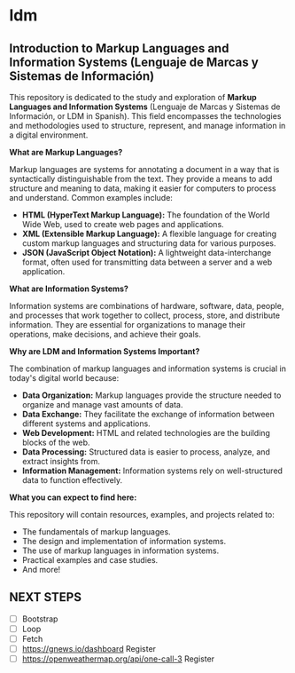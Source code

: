 # ldm

## Introduction to Markup Languages and Information Systems (Lenguaje de Marcas y Sistemas de Información)

This repository is dedicated to the study and exploration of **Markup Languages and Information Systems** (Lenguaje de Marcas y Sistemas de Información, or LDM in Spanish).  This field encompasses the technologies and methodologies used to structure, represent, and manage information in a digital environment.

**What are Markup Languages?**

Markup languages are systems for annotating a document in a way that is syntactically distinguishable from the text. They provide a means to add structure and meaning to data, making it easier for computers to process and understand. Common examples include:

*   **HTML (HyperText Markup Language):** The foundation of the World Wide Web, used to create web pages and applications.
*   **XML (Extensible Markup Language):** A flexible language for creating custom markup languages and structuring data for various purposes.
*   **JSON (JavaScript Object Notation):** A lightweight data-interchange format, often used for transmitting data between a server and a web application.

**What are Information Systems?**

Information systems are combinations of hardware, software, data, people, and processes that work together to collect, process, store, and distribute information. They are essential for organizations to manage their operations, make decisions, and achieve their goals.

**Why are LDM and Information Systems Important?**

The combination of markup languages and information systems is crucial in today's digital world because:

*   **Data Organization:** Markup languages provide the structure needed to organize and manage vast amounts of data.
*   **Data Exchange:** They facilitate the exchange of information between different systems and applications.
*   **Web Development:** HTML and related technologies are the building blocks of the web.
*   **Data Processing:** Structured data is easier to process, analyze, and extract insights from.
* **Information Management:** Information systems rely on well-structured data to function effectively.

**What you can expect to find here:**

This repository will contain resources, examples, and projects related to:

*   The fundamentals of markup languages.
*   The design and implementation of information systems.
*   The use of markup languages in information systems.
*   Practical examples and case studies.
*   And more!

## NEXT STEPS
- [ ] Bootstrap
- [ ] Loop
- [ ] Fetch
- [ ] https://gnews.io/dashboard Register
- [ ] https://openweathermap.org/api/one-call-3 Register
